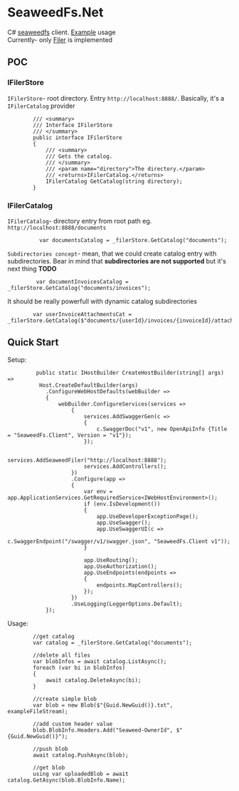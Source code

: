 SeaweedFs.Net
============

C# [seaweedfs](https://github.com/chrislusf/seaweedfs) client. [Example](./examples/SeaweedFs.Client.Example) usage  
Currently- only [Filer](https://github.com/chrislusf/seaweedfs/wiki/Filer-Setup) is implemented  

POC
------- 
 ### IFilerStore
`IFilerStore`- root directory. Entry `http://localhost:8888/`. Basically, it's a `IFilerCatalog` provider        

            /// <summary>
            /// Interface IFilerStore
            /// </summary>
            public interface IFilerStore
            {
                /// <summary>
                /// Gets the catalog.
                /// </summary>
                /// <param name="directory">The directory.</param>
                /// <returns>IFilerCatalog.</returns>
                IFilerCatalog GetCatalog(string directory);
            }
 
 ### IFilerCatalog
`IFilerCatalog`- directory entry from root path eg. `http://localhost:8888/documents`  

              var documentsCatalog = _filerStore.GetCatalog("documents");
              

  
`Subdirectories concept`- mean, that we could create catalog entry with subdirectories. Bear in mind that **subdirectories are not supported** but it's next thing **TODO**     
            
             var documentInvoicesCatalog = _filerStore.GetCatalog("documents/invoices");

It should be really powerfull with dynamic catalog subdirectories    

            var userInvoiceAttachmentsCat = _filerStore.GetCatalog($"documents/{userId}/invoices/{invoiceId}/attachments");  
                      
           

Quick Start
-------
Setup:

             public static IHostBuilder CreateHostBuilder(string[] args) =>
              Host.CreateDefaultBuilder(args)
                .ConfigureWebHostDefaults(webBuilder =>
                {
                    webBuilder.ConfigureServices(services =>
                        {
                            services.AddSwaggerGen(c =>
                            {
                                c.SwaggerDoc("v1", new OpenApiInfo {Title = "SeaweedFs.Client", Version = "v1"});
                            });

                            services.AddSeaweedFiler("http://localhost:8888");
                            services.AddControllers();
                        })
                        .Configure(app =>
                        {
                            var env = app.ApplicationServices.GetRequiredService<IWebHostEnvironment>();
                            if (env.IsDevelopment())
                            {
                                app.UseDeveloperExceptionPage();
                                app.UseSwagger();
                                app.UseSwaggerUI(c =>
                                    c.SwaggerEndpoint("/swagger/v1/swagger.json", "SeaweedFs.Client v1"));
                            }

                            app.UseRouting();
                            app.UseAuthorization();
                            app.UseEndpoints(endpoints =>
                            {
                                endpoints.MapControllers();
                            });
                        })
                        .UseLogging(LoggerOptions.Default);
                });
            
            
Usage:

            //get catalog
            var catalog = _filerStore.GetCatalog("documents");

            //delete all files
            var blobInfos = await catalog.ListAsync();
            foreach (var bi in blobInfos)
            {
                await catalog.DeleteAsync(bi);
            }

            //create simple blob
            var blob = new Blob($"{Guid.NewGuid()}.txt", exampleFileStream);

            //add custom header value
            blob.BlobInfo.Headers.Add("Seaweed-OwnerId", $"{Guid.NewGuid()}");

            //push blob
            await catalog.PushAsync(blob);

            //get blob
            using var uploadedBlob = await catalog.GetAsync(blob.BlobInfo.Name);
